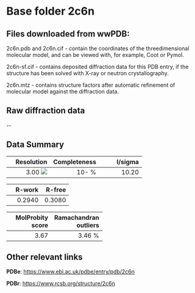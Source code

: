 # Base folder 2c6n

## Files downloaded from wwPDB:

2c6n.pdb and 2c6n.cif - contain the coordinates of the threedimensional molecular model, and can be viewed with, for example, Coot or Pymol.

2c6n-sf.cif - contains deposited diffraction data for this PDB entry, if the structure has been solved with X-ray or neutron crystallography.

2c6n.mtz - contains structure factors after automatic refinement of molecular model against the diffraction data.

## Raw diffraction data

--<br> 

## Data Summary
|   | Resolution | Completeness| I/sigma |
|---|-------------:|----------------:|--------------:|
|   |3.00 <img src="https://latex.codecogs.com/svg.latex?{\mbox{\normalfont\AA}}"/>|  10- %|<img width=50/>10.20|

|   | **R-work**| **R-free**   
|---|-------------:|----------------:|           
||0.2940|0.3080|

|   |**MolProbity<br>score**| **Ramachandran<br>outliers** 
|---|-------------:|----------------:|
||3.67|3.46 %|

## Other relevant links 
**PDBe**:  https://www.ebi.ac.uk/pdbe/entry/pdb/2c6n
 
**PDBr**: https://www.rcsb.org/structure/2c6n 

